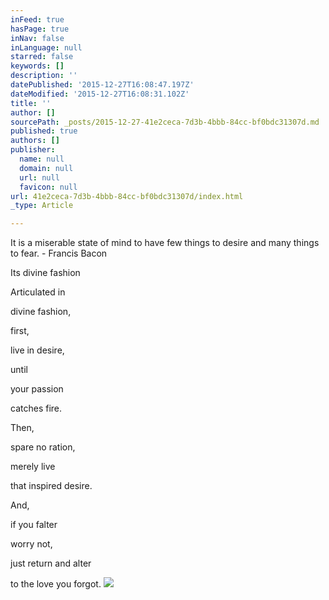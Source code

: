 ```yaml
---
inFeed: true
hasPage: true
inNav: false
inLanguage: null
starred: false
keywords: []
description: ''
datePublished: '2015-12-27T16:08:47.197Z'
dateModified: '2015-12-27T16:08:31.102Z'
title: ''
author: []
sourcePath: _posts/2015-12-27-41e2ceca-7d3b-4bbb-84cc-bf0bdc31307d.md
published: true
authors: []
publisher:
  name: null
  domain: null
  url: null
  favicon: null
url: 41e2ceca-7d3b-4bbb-84cc-bf0bdc31307d/index.html
_type: Article

---
```

It is a miserable state of mind to have few things to desire and many things to fear. - Francis Bacon

Its divine fashion

Articulated in

divine fashion,

first,

live in desire,

until 

your passion 

catches fire.

Then, 

spare no ration,

merely live 

that inspired desire.

And,

if you falter

worry not,

just return and alter 

to the love you forgot.
![](https://s3-us-west-2.amazonaws.com/the-grid-img/p/0af76dd38c6793e5553e808c57bcfba8414b51b4.jpg)